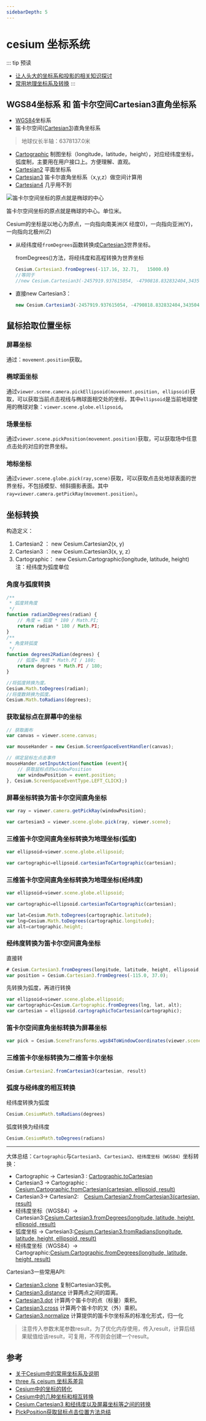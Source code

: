 ```yaml
---
sidebarDepth: 5
---
```


# cesium 坐标系统


::: tip 预读
- [让人头大的坐标系和投影的相关知识探讨](https://mp.weixin.qq.com/s/89eomCxLvrbU2r-e3Laf5A)
- [常用地理坐标系及转换](https://www.jianshu.com/p/83efdd180376)
:::

## WGS84坐标系 和 笛卡尔空间Cartesian3直角坐标系

- [WGS84](https://baike.baidu.com/item/WGS84/4380144?fr=aladdin)坐标系
- 笛卡尔空间([Cartesian3](https://cesium.com/docs/cesiumjs-ref-doc/Cartesian3.html))直角坐标系

> 地球仪长半轴：6378137.0米

- [Cartographic](https://cesium.com/docs/cesiumjs-ref-doc/Cartographic.html) 制图坐标（longitude，latitude，height），对应经纬度坐标，弧度制，主要用在用户接口上。方便理解、直观。
- [Cartesian2](https://cesium.com/docs/cesiumjs-ref-doc/Cartesian2.html) 平面坐标系
- [Cartesian3](https://cesium.com/docs/cesiumjs-ref-doc/Cartesian3.html) 笛卡尔直角坐标系（x,y,z）做空间计算用
- [Cartesian4](https://cesium.com/docs/cesiumjs-ref-doc/Cartesian4.html) 几乎用不到

![笛卡尔空间坐标的原点就是椭球的中心](../../.vuepress/public/img/coordinate-system.jpg)

笛卡尔空间坐标的原点就是椭球的中心。单位米。

Cesium的坐标是以地心为原点，一向指向南美洲(X 经度0)，一向指向亚洲(Y)，一向指向北极州(Z)

- 从经纬度经`fromDegrees`函数转换成[Cartesian3](https://cesium.com/docs/cesiumjs-ref-doc/Cartesian3.html?classFilter=Cartesian3)世界坐标。

  fromDegrees()方法，将经纬度和高程转换为世界坐标
  
  ``` js
  Cesium.Cartesian3.fromDegrees(-117.16, 32.71,   15000.0)
  //等同于
  //new Cesium.Cartesian3(-2457919.937615054, -4790818.832832404,3435047.293539871)
  ```

- 直接new Cartesian3：

  ``` js
  new Cesium.Cartesian3(-2457919.937615054, -4790818.832832404,3435047.293539871)
  ```
## 鼠标拾取位置坐标

### 屏幕坐标

通过：`movement.position`获取。

### 椭球面坐标

通过`viewer.scene.camera.pickEllipsoid(movement.position, ellipsoid)`获取，可以获取当前点击视线与椭球面相交处的坐标，其中`ellipsoid`是当前地球使用的椭球对象：`viewer.scene.globe.ellipsoid`。

### 场景坐标

通过`viewer.scene.pickPosition(movement.position)`获取，可以获取场中任意点击处的对应的世界坐标。

### 地标坐标

通过`viewer.scene.globe.pick(ray,scene)`获取，可以获取点击处地球表面的世界坐标，不包括模型、倾斜摄影表面。其中`ray=viewer.camera.getPickRay(movement.position)`。

## 坐标转换

构造定义：

1. Cartesian2 ： new Cesium.Cartesian2(x, y)
2. Cartesian3 ：  new Cesium.Cartesian3(x, y, z）
3. Cartographic： new Cesium.Cartographic(longitude, latitude, height) 注：经纬度为弧度单位

### 角度与弧度转换

``` js
/**
 * 弧度转角度
 */
function radian2Degrees(radian) {
    // 角度 = 弧度 * 180 / Math.PI;
    return radian * 180 / Math.PI;
}
/**
 * 角度转弧度
 */
function degrees2Radian(degrees) {
    // 弧度= 角度 * Math.PI / 180;
    return degrees * Math.PI / 180;
}
```

``` js
//将弧度转换为度。
Cesium.Math.toDegrees(radian);
//将度数转换为弧度。
Cesium.Math.toRadians(degrees);
```

### 获取鼠标点在屏幕中的坐标

``` js
// 获取画布
var canvas = viewer.scene.canvas;

var mouseHander = new Cesium.ScreenSpaceEventHandler(canvas);

// 绑定鼠标左点击事件
mouseHander.setInputAction(function (event){
	// 获取鼠标点的windowPosition
	var windowPosition = event.position;
}, Cesium.ScreenSpaceEventType.LEFT_CLICK);)
```

### 屏幕坐标转换为笛卡尔空间直角坐标

``` js
var ray = viewer.camera.getPickRay(windowPosition);

var cartesian3 = viewer.scene.globe.pick(ray, viewer.scene);
```

### 三维笛卡尔空间直角坐标转换为地理坐标(弧度)

``` js
var ellipsoid=viewer.scene.globe.ellipsoid;

var cartographic=ellipsoid.cartesianToCartographic(cartesian);
```

### 三维笛卡尔空间直角坐标转换为地理坐标(经纬度)

``` js
var ellipsoid=viewer.scene.globe.ellipsoid;

var cartographic=ellipsoid.cartesianToCartographic(cartesian);

var lat=Cesium.Math.toDegrees(cartographic.latitude);
var lng=Cesium.Math.toDegrees(cartographic.longitude);
var alt=cartographic.height;
```

### 经纬度转换为笛卡尔空间直角坐标

直接转
``` js
# Cesium.Cartesian3.fromDegrees(longitude, latitude, height, ellipsoid, result)
var position = Cesium.Cartesian3.fromDegrees(-115.0, 37.0);
```
先转换为弧度，再进行转换
``` js
var ellipsoid=viewer.scene.globe.ellipsoid;
var cartographic=Cesium.Cartographic.fromDegrees(lng, lat, alt);
var cartesian = ellipsoid.cartographicToCartesian(cartographic);
```

### 笛卡尔空间直角坐标转换为屏幕坐标

``` js
var pick = Cesium.SceneTransforms.wgs84ToWindowCoordinates(viewer.scene, cartesian);
```

### 三维笛卡尔坐标转换为二维笛卡尔坐标

``` js
Cesium.Cartesian2.fromCartesian3(cartesian, result)
```

### 弧度与经纬度的相互转换

经纬度转换为弧度

``` js
Cesium.CesiumMath.toRadians(degrees) 
```

弧度转换为经纬度

``` js
Cesium.CesiumMath.toDegrees(radians)
```
---

大体总结：`Cartographic`与`Cartesian3`、`Cartesian2`、`经纬度坐标（WGS84）`坐标转换：

- Cartographic → Cartesian3 : [Cartographic.toCartesian](https://cesium.com/docs/cesiumjs-ref-doc/Cartographic.html#.toCartesian)   
- Cartesian3   → Cartographic : [Cesium.Cartographic.fromCartesian(cartesian, ellipsoid, result)](https://cesium.com/docs/cesiumjs-ref-doc/Cartographic.html#.fromCartesian) 
- Cartesian3→ Cartesian2:　[Cesium.Cartesian2.fromCartesian3(cartesian, result)](https://cesium.com/docs/cesiumjs-ref-doc/Cartesian2.html#.fromCartesian3)
- 经纬度坐标（WGS84）→ Cartesian3:[Cesium.Cartesian3.fromDegrees(longitude, latitude, height, ellipsoid, result)](https://cesium.com/docs/cesiumjs-ref-doc/Cartesian3.html#.fromDegrees)
- 弧度坐标 → Cartesian3:[Cesium.Cartesian3.fromRadians(longitude, latitude, height, ellipsoid, result)](https://cesium.com/docs/cesiumjs-ref-doc/Cartesian3.html#.fromRadians)
- 经纬度坐标（WGS84）→ Cartographic:[Cesium.Cartographic.fromDegrees(longitude, latitude, height, result)](https://cesium.com/docs/cesiumjs-ref-doc/Cartographic.html#.fromDegrees)

Cartesian3一些常用API:

- [Cartesian3.clone](https://cesium.com/docs/cesiumjs-ref-doc/Cartesian3.html#.clone)
  复制Cartesian3实例。
- [Cartesian3.distance](https://cesium.com/docs/cesiumjs-ref-doc/Cartesian3.html#.distance)
  计算两点之间的距离。
- [Cartesian3.dot](https://cesium.com/docs/cesiumjs-ref-doc/Cartesian3.html#.dot)
  计算两个笛卡尔的点（标量）乘积。
- [Cartesian3.cross](https://cesium.com/docs/cesiumjs-ref-doc/Cartesian3.html#.cross)
  计算两个笛卡尔的叉（外）乘积。
- [Cartesian3.normalize](https://cesium.com/docs/cesiumjs-ref-doc/Cartesian3.html#.normalize)
  计算提供的笛卡尔坐标系的标准化形式，归一化

> 注意传入参数末尾参数result，为了优化内存使用，传入result，计算后结果赋值给该result，可复用，不传则会创建一个result。


## 参考

- [关于Cesium中的常用坐标系及说明](https://blog.csdn.net/XLSMN/article/details/76168510)
- [three 与 ceisum 坐标系差异](https://ioyweb.com/article/41)
- [Cesium中的坐标的转化](https://blog.csdn.net/caozl1132/article/details/86220824)
- [Cesium中的几种坐标和相互转换](https://blog.csdn.net/qq_34149805/article/details/78393540)
- [Cesium.Cartesian3 和经纬度以及屏幕坐标等之间的转换](https://blog.csdn.net/u013821237/article/details/80169327)
- [PickPosition获取鼠标点击位置方法总结](https://mp.weixin.qq.com/s?__biz=MzU1ODcyMjEwOA==&mid=2247483938&idx=1&sn=60d835cc73ebc3d2d3bc67dc9a1882c4&chksm=fc237f71cb54f6673c935934d22d4c5fb84368e829eb21a7825470d951815d8f9ec021098289&token=1964897234&lang=zh_CN#rd)



  
  

